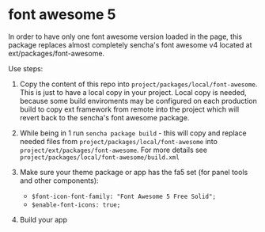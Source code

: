 # font awesome 5

In order to have only one font awesome version loaded in the page, this package replaces almost completely sencha's font awesome v4 located at ext/packages/font-awesome.

Use steps:

1. Copy the content of this repo into `project/packages/local/font-awesome`. This is just to have a local copy in your project. Local copy is needed, because some build enviroments may be configured on each production build to copy ext framework from remote into the project which will revert back to the sencha's font awesome package.

2. While being in 1 run `sencha package build` - this will copy and replace needed files from `project/packages/local/font-awesome` into `project/ext/packages/font-awesome`. For more details see `project/packages/local/font-awesome/build.xml`

3. Make sure your theme package or app has the fa5 set (for panel tools and other components):
	- `$font-icon-font-family: "Font Awesome 5 Free Solid";`
	- `$enable-font-icons: true;`

4. Build your app